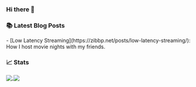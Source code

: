 ### Hi there 👋

### 📚 Latest Blog Posts

<!-- BLOG-POST-LIST:START -->- [Low Latency Streaming](https://zibbp.net/posts/low-latency-streaming/): How I host movie nights with my friends. 
<!-- BLOG-POST-LIST:END -->

### 📈 Stats

<a href="https://github.com/Zibbp">
  <img align="center" src="https://github-readme-stats.vercel.app/api?username=zibbp&count_private=true&show_icons=true" />
</a>
<a href="https://github.com/Zibbp">
  <img align="center" src="https://github-readme-stats.vercel.app/api/top-langs/?username=zibbp&layout=compact" />
</a>
